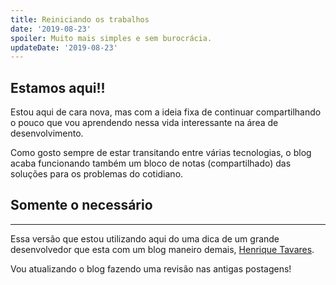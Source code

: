 ```yaml
---
title: Reiniciando os trabalhos
date: '2019-08-23'
spoiler: Muito mais simples e sem burocrácia.
updateDate: '2019-08-23'
---
```


## Estamos aqui!!

Estou aqui de cara nova, mas com a ideia fixa de continuar compartilhando o pouco que vou aprendendo nessa vida interessante na área de 
desenvolvimento.

Como gosto sempre de estar transitando entre várias tecnologias, o blog acaba funcionando também um bloco de notas (compartilhado) das soluções para
os problemas do cotidiano.

## Somente o necessário
---

Essa versão que estou utilizando aqui do uma dica de um grande desenvolvedor que esta com um blog maneiro demais, [Henrique Tavares](https://henriquetavares.com/).

Vou atualizando o blog fazendo uma revisão nas antigas postagens! 
